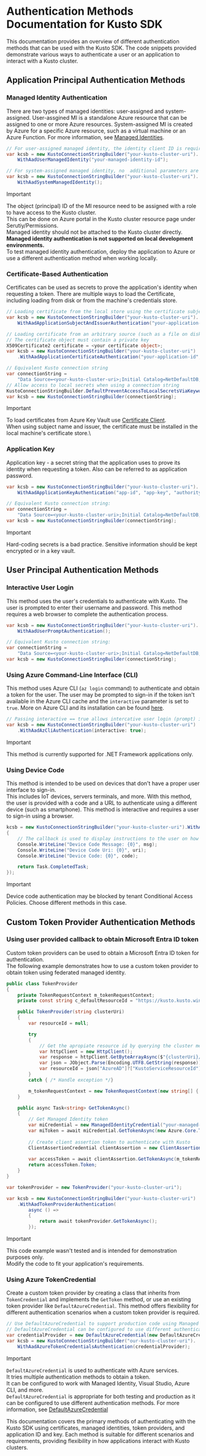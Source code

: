 # Authentication Methods Documentation for Kusto SDK

This documentation provides an overview of different authentication methods that can be used with the Kusto SDK. The code snippets provided demonstrate various ways to authenticate a user or an application to interact with a Kusto cluster.

## Application Principal Authentication Methods

### Managed Identity Authentication

There are two types of managed identities: user-assigned and system-assigned.
User-assgined MI is a standalone Azure resource that can be assigned to one or more Azure resources.
System-assigned MI is created by Azure for a specific Azure resource, such as a virtual machine or an Azure Function.
For more information, see [Managed Identities](https://learn.microsoft.com/en-us/entra/identity/managed-identities-azure-resources/overview).

```csharp
// For user-assigned managed identity, the identity client ID is required
var kcsb = new KustoConnectionStringBuilder("your-kusto-cluster-uri").
    WithAadUserManagedIdentity("your-managed-identity-id");

// For system-assigned managed identity, no  additional parameters are required
var kcsb = new KustoConnectionStringBuilder("your-kusto-cluster-uri").
    WithAadSystemManagedIdentity();
```

> [!IMPORTANT]
> The object (principal) ID of the MI resource need to be assigned with a role to have access to the Kusto cluster.\
> This can be done on Azure portal in the Kusto cluster resource page under Serutiy/Permissions.\
> Managed identity should not be attached to the Kusto cluster directly.\
> **Managed identity authentication is not supported on local development environments.**\
> To test managed identity authentication, deploy the application to Azure or use a different authentication method when working locally.

### Certificate-Based Authentication

Certificates can be used as secrets to prove the application's identity when requesting a token.
There are multiple ways to load the Certificate, including loading from disk or from the machine's credentials store.

```csharp
// Loading certificate from the local store using the certificate subject and issuer names
var kcsb = new KustoConnectionStringBuilder("your-kusto-cluster-uri").
    WithAadApplicationSubjectAndIssuerAuthentication("your-application-id", "ertificate-subject-name", "certificate-issuer-name", "authority-id");

// Loading certificate from an arbitrary source (such as a file on disk, cache, or secure store like Azure Key Vault)
// The certificate object must contain a private key
X509Certificate2 certificate = <your certificate object>;
var kcsb = new KustoConnectionStringBuilder("your-kusto-cluster-uri")
    .WithAadApplicationCertificateAuthentication("your-application-id", certificate, "authority-id");

// Equivalent Kusto connection string
var connectionString = 
    "Data Source=<your-kusto-cluster-uri>;Initial Catalog=NetDefaultDB;Application Client Id=<app-id>;Application Certificate Subject=<subject-name>;Application Certificate Issuer=<issuer-name>;Authority Id=<authority-id>";
// Allow access to local secrets when using a connection string
KustoConnectionStringBuilder.DefaultPreventAccessToLocalSecretsViaKeywords = false;
var kcsb = new KustoConnectionStringBuilder(connectionString);
```

> [!IMPORTANT]
> To load certificates from Azure Key Vault use [Certificate Client](https://www.nuget.org/packages/Azure.Security.KeyVault.Certificates/).\
> When using subject name and issuer, the certificate must be installed in the local machine's certificate store.\

### Application Key

Application key - a secret string that the application uses to prove its identity when requesting a token.
Also can be referred to as application password.

```csharp
var kcsb = new KustoConnectionStringBuilder("your-kusto-cluster-uri").
    WithAadApplicationKeyAuthentication("app-id", "app-key", "authority-id");

// Equivalent Kusto connection string:
var connectionString = 
    "Data Source=<your-kusto-cluster-uri>;Initial Catalog=NetDefaultDB;AAD Federated Security=True;AppClientId=<app-id>;AppKey=<app-key>;Authority Id=<authority-id>";
var kcsb = new KustoConnectionStringBuilder(connectionString);
```

> [!IMPORTANT]
> Hard-coding secrets is a bad practice. Sensitive information should be kept encrypted or in a key vault.

## User Principal Authentication Methods

### Interactive User Login

This method uses the user's credentials to authenticate with Kusto. The user is prompted to enter their username and password.
This method requires a web browser to complete the authentication process.

```csharp
var kcsb = new KustoConnectionStringBuilder("your-kusto-cluster-uri").
    WithAadUserPromptAuthentication();

// Equivalent Kusto connection string:
var connectionString =
    "Data Source=<your-kusto-cluster-uri>;Initial Catalog=NetDefaultDB;AAD Federated Security=True;Authority Id=<authority-id>"
var kcsb = new KustoConnectionStringBuilder(connectionString);
```

### Using Azure Command-Line Interface (CLI)

This method uses Azure CLI (`az login` command) to authenticate and obtain a token for the user.
The user may be prompted to sign-in if the token isn't available in the Azure CLI cache and the `interactive` parameter is set to `true`.
More on Azure CLI and its installation can be found [here](https://learn.microsoft.com/en-us/cli/azure/).

```csharp
// Passing interactive == true allows intercative user login (prompt) if necessary
var kcsb = new KustoConnectionStringBuilder("your-kusto-cluster-uri")
    .WithAadAzCliAuthentication(interactive: true);
```

> [!IMPORTANT]
> This method is currently supported for .NET Framework applications only.

### Using Device Code

This method is intended to be used on devices that don't have a proper user interface to sign-in.\
This includes IoT devices, servers terminals, and more. With this method, the user is provided with a code and a URL to authenticate using a different device (such as smartphone).
This method is interactive and requires a user to sign-in using a browser.

```csharp
kcsb = new KustoConnectionStringBuilder("your-kusto-cluster-uri").WithAadDeviceCodeAuthentication((msg, uri, code) =>
{
    // The callback is used to display instructions to the user on how to authenticate using the device code
    Console.WriteLine("Device Code Message: {0}", msg);
    Console.WriteLine("Device Code Uri: {0}", uri);
    Console.WriteLine("Device Code: {0}", code);

    return Task.CompletedTask;
});
```

> [!IMPORTANT]
> Device code authentication may be blocked by tenant Conditional Access Policies. Choose different methods in this case.

## Custom Token Provider Authentication Methods

### Using user provided callback to obtain Microsoft Entra ID token

Custom token providers can be used to obtain a Microsoft Entra ID token for authentication.\
The following example demonstrates how to use a custom token provider to obtain token using federated managed identity.

```csharp
public class TokenProvider
{
    private TokenRequestContext m_tokenRequestContext;
    private const string c_defaultResourceId = "https://kusto.kusto.windows.net";

    public TokenProvider(string clusterUri)
    {
        var resourceId = null;

        try
        {
            // Get the apropiate resource id by querying the cluster metadata
            var httpClient = new HttpClient();
            var response = httpClient.GetByteArrayAsync($"{clusterUri}/v1/rest/auth/metadata").Result;
            var json = JObject.Parse(Encoding.UTF8.GetString(response));
            var resourceId = json["AzureAD"]?["KustoServiceResourceId"]?.ToString();
        }
        catch { /* Handle exception */}

        m_tokenRequestContext = new TokenRequestContext(new string[] { resourceId ?? c_defaultResourceId });
    }

    public async Task<string> GetTokenAsync()
    {
        // Get Managed Identity token
        var miCredential = new ManagedIdentityCredential("your-managed-identity-client-id");
        var miToken = await miCredential.GetTokenAsync(new Azure.Core.TokenRequestContext(["api://AzureADTokenExchange/.default"])).ConfigureAwait(false);
        
        // Create client assertion token to authenticate with Kusto
        ClientAssertionCredential clientAssertion = new ClientAssertionCredential("application-tenant-id", "your-application-id", new Func<string>( () => miToken.Token));
    
        var accessToken = await clientAssertion.GetTokenAsync(m_tokenRequestContext);
        return accessToken.Token;
    }
}

var tokenProvider = new TokenProvider("your-kusto-cluster-uri");

var kcsb = new KustoConnectionStringBuilder("your-kusto-cluster-uri")
    .WithAadTokenProviderAuthentication(
        async () =>
        {
            return await tokenProvider.GetTokenAsync();
        });
```

> [!IMPORTANT]
> This code example wasn't tested and is intended for demonstration purposes only.\
> Modify the code to fit your application's requirements.

### Using Azure TokenCredential

Create a custom token provider by creating a class that inherits from `TokenCredential` and implements the `GetToken` method, or use an existing token provider like `DefaultAzureCredential`.
This method offers flexibility for different authentication scenarios when a custom token provider is required.

```csharp
// Use DefaultAzureCredential to support production code using Managed Identity and testing code using Visual Studio or Azure CLI
// DefaultAzureCredential can be configured to use different authentication methods
var credentialProvider = new DefaultAzureCredential(new DefaultAzureCredentialOptions { ManagedIdentityClientId = "<your-client-id>" });
var kcsb = new KustoConnectionStringBuilder("our-kusto-cluster-uri").
    WithAadAzureTokenCredentialsAuthentication(credentialProvider);
```

> [!IMPORTANT]
> `DefaultAzureCredential` is used to authenticate with Azure services.\
> It tries multiple authentication methods to obtain a token.\
> It can be configured to work with Managed Identity, Visual Studio, Azure CLI, and more.\
> `DefaultAzureCredential` is appropriate for both testing and production as it can be configured to use different authentication methods.
> For more information, see [DefaultAzureCredential]("https://learn.microsoft.com/en-us/dotnet/api/azure.identity.defaultazurecredential")

This documentation covers the primary methods of authenticating with the Kusto SDK using certificates, managed identities, token providers, and application ID and key. Each method is suitable for different scenarios and requirements, providing flexibility in how applications interact with Kusto clusters.
